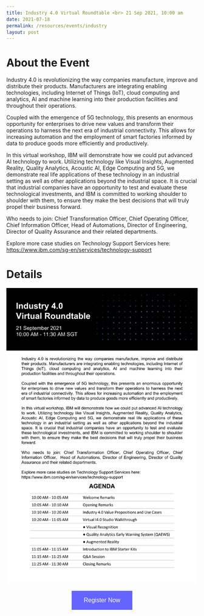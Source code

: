 ```yaml
---
title: Industry 4.0 Virtual Roundtable <br> 21 Sep 2021, 10:00 am
date: 2021-07-18
permalink: /resources/events/industry
layout: post
---
```




# About the Event
Industry 4.0 is revolutionizing the way companies manufacture, improve and distribute their products. Manufacturers are integrating enabling technologies, including Internet of Things (IoT), cloud computing and analytics, AI and machine learning into their production facilities and throughout their operations.

Coupled with the emergence of 5G technology, this presents an enormous opportunity for enterprises to drive new values and transform their operations to harness the next era of industrial connectivity. This allows for increasing automation and the employment of smart factories informed by data to produce goods more efficiently and productively.

In this virtual workshop, IBM will demonstrate how we could put advanced AI technology to work. Utilizing technology like Visual Insights, Augmented Reality, Quality Analytics, Acoustic AI, Edge Computing and 5G, we demonstrate real life applications of these technology in an industrial setting as well as other applications beyond the industrial space. It is crucial that industrial companies have an opportunity to test and evaluate these technological investments, and IBM is committed to working shoulder to shoulder with them, to ensure they make the best decisions that will truly propel their business forward.

Who needs to join: Chief Transformation Officer, Chief Operating Officer, Chief Information Officer, Head of Automations, Director of Engineering, Director of Quality Assurance and their related departments.

Explore more case studies on Technology Support Services here: <a href="https://www.ibm.com/sg-en/services/technology-support" target="blank">https://www.ibm.com/sg-en/services/technology-support</a> 


# Details

![Industry 4.0 image](/images/events/events/industry-ibm.png)

<style>
#register {
  background-color: #0000ff;
  border: none;
  color: white;
  padding: 16px 32px;
  text-align: center;
  font-size: 16px;
  margin: 4px 2px;
  opacity: 0.6;
  transition: 0.3s;
  display: inline-block;
  text-decoration: none;
  cursor: pointer;
}
</style>

<center><a href="https://www.ibm.com/events/reg/flow/ibm/tdyxjhmb/regcteba1/createaccount" target="_blank"><button class="btn" id="register">Register Now</button></a></center>
